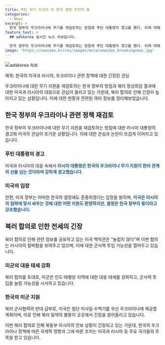 ```yaml
---
title: 푸틴 무기 우크라 미 한국 결정 주지마 할
categories:
  - News
excerpt: >
  한국 정부의 우크라이나에 무기를 재검토하는 방침에 푸틴 대통령이 경고를 했다. 이에 대해 미국은 환영하되, 최종 결정은 한국 정부의 몫이라고 밝혔다. 북러 합의는 러시아의 절박함을 보여주며 미군의 대응 태세를 강화하는 가능성을 열어뒀다. 미국은 첨단 미사일 수백기를 우선 우크라이나에 제공할 예정이라고 전했다. 북러 밀약이 긴장을 끌어올리고 있으며, 이에 대한 관심이 높아지고 있다. (문의/제보: 카톡/라인 jebo23) #북러_정상회담 #우크라이나 #무기_지원
feature_text: >
  ## adskorea 실시간 뉴스 속보입니다.

  한국 정부의 우크라이나에 무기를 재검토하는 방침에 푸틴 대통령이 경고를 했다. 이에 대해 미국은 환영하되, 최종 결정은 한국 정부의 몫이라고 밝혔다. 북러 합의는 러시아의 절박함을 보여주며 미군의 대응 태세를 강화하는 가능성을 열어뒀다. 미국은 첨단 미사일 수백기를 우선 우크라이나에 제공할 예정이라고 전했다. 북러 밀약이 긴장을 끌어올리고 있으며, 이에 대한 관심이 높아지고 있다. (문의/제보: 카톡/라인 jebo23) #북러_정상회담 #우크라이나 #무기_지원
image: 'https://newsdao.kr/res/images/meta/newsdao_breakingnews.jpg'
---
```


<p><img src="https://newsdao.kr/res/images/meta/newsdao_breakingnews.jpg" alt="adskorea 속보" /></p>

<p>제목: 한국의 미국과 러시아, 우크라이나 관련 정책에 대한 긴장된 관심</p>

<p>우크라이나에 대한 무기 지원을 재검토하는 한국 정부의 방침과 북러 정상회담 결과에 대한 미국과 러시아의 대응으로 관심이 쏠리고 있는 가운데, 북러 합의로 인해 긴장이 높아지고 있는 상황입니다. 이에 대한 현황과 관련된 여러 정보를 정리해보았습니다.</p>

<h2 data-ke-size="size26">한국 정부의 우크라이나 관련 정책 재검토</h2>

<p data-ke-size="size16">한국 정부의 우크라이나에 대한 무기 지원을 재검토하는 방침에 대한 러시아 대통령의 경고와 미국의 관심이 뜨거운 상황입니다. 이에 대한 관심과 논란이 뜨겁게 이어지고 있습니다.</p>

<h3>푸틴 대통령의 경고</h3>

<p>미국과 러시아의 대응 속에서 <b><span style="color: #1a5490;">러시아 대통령은 한국의 우크라이나 무기 지원이 한러 관계의 선을 넘는 것이라며 강하게 경고했습니다.</span></b> </p>

<h3>미국의 입장</h3>

<p>한편, 미국 정부는 어떠한 한국의 결정에도 존중하겠다는 입장을 밝히며, <b><span style="color: #1a5490;">미국은 러시아의 침략에 맞서 싸우는 것에 대한 어떤 지원도 환영하지만, 결정은 한국 정부의 몫이라고 강조했습니다.</span></b></p>

<h2 data-ke-size="size26">북러 합의로 인한 전세의 긴장</h2>

<p data-ke-size="size16">북러 합의로 인해 관련 정보를 공유하고 있는 미국 백악관은 "놀랍지 않다"며 이번 합의는 러시아의 절박함을 보여주고 있으며, 이에 대한 군사력 투입 가능성을 열어두고 있습니다.</p>

<h3>미군의 대응 태세 강화</h3>

<p>북러 합의를 토대로, 미군은 인도·태평양 지역에 대한 대응 태세를 강화하고, 군사력 투입을 늘릴 가능성을 시사하고 있습니다.</p>

<h3>한국의 미군 지원</h3>

<p>북러 군사협력의 반대 급부로, 미국은 첨단 미사일 수백기를 우선 우크라이나에 제공할 계획이며, 이로 인해 북러 밀약의 불똥이 곳곳에서 긴장을 끌어올리고 있습니다.</p>

<p>이번 북러 합의로 인해 북동부 아시아의 안보 상황이 긴장되고 있는 가운데, 한국의 우크라이나 정책에 따른 국제적 영향과 그에 따른 조치는 미국과 러시아 등 주요 국가들의 주목을 받고 있습니다.</p>

